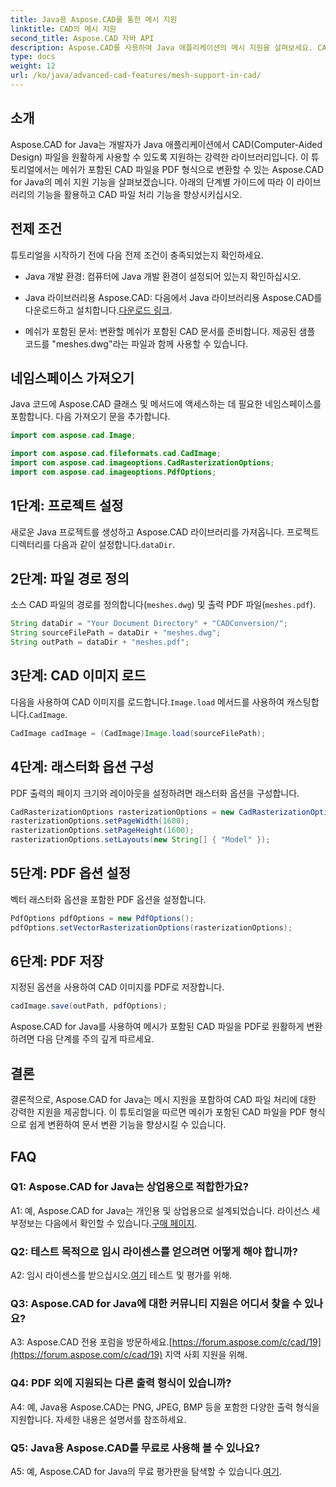 ```yaml
---
title: Java용 Aspose.CAD를 통한 메시 지원
linktitle: CAD의 메시 지원
second_title: Aspose.CAD 자바 API
description: Aspose.CAD를 사용하여 Java 애플리케이션의 메시 지원을 살펴보세요. CAD 파일을 PDF로 손쉽게 변환하세요.
type: docs
weight: 12
url: /ko/java/advanced-cad-features/mesh-support-in-cad/
---
```

## 소개

Aspose.CAD for Java는 개발자가 Java 애플리케이션에서 CAD(Computer-Aided Design) 파일을 원활하게 사용할 수 있도록 지원하는 강력한 라이브러리입니다. 이 튜토리얼에서는 메쉬가 포함된 CAD 파일을 PDF 형식으로 변환할 수 있는 Aspose.CAD for Java의 메쉬 지원 기능을 살펴보겠습니다. 아래의 단계별 가이드에 따라 이 라이브러리의 기능을 활용하고 CAD 파일 처리 기능을 향상시키십시오.

## 전제 조건

튜토리얼을 시작하기 전에 다음 전제 조건이 충족되었는지 확인하세요.

- Java 개발 환경: 컴퓨터에 Java 개발 환경이 설정되어 있는지 확인하십시오.

-  Java 라이브러리용 Aspose.CAD: 다음에서 Java 라이브러리용 Aspose.CAD를 다운로드하고 설치합니다.[다운로드 링크](https://releases.aspose.com/cad/java/).

- 메쉬가 포함된 문서: 변환할 메쉬가 포함된 CAD 문서를 준비합니다. 제공된 샘플 코드를 "meshes.dwg"라는 파일과 함께 사용할 수 있습니다.

## 네임스페이스 가져오기

Java 코드에 Aspose.CAD 클래스 및 메서드에 액세스하는 데 필요한 네임스페이스를 포함합니다. 다음 가져오기 문을 추가합니다.

```java
import com.aspose.cad.Image;

import com.aspose.cad.fileformats.cad.CadImage;
import com.aspose.cad.imageoptions.CadRasterizationOptions;
import com.aspose.cad.imageoptions.PdfOptions;
```

## 1단계: 프로젝트 설정

새로운 Java 프로젝트를 생성하고 Aspose.CAD 라이브러리를 가져옵니다. 프로젝트 디렉터리를 다음과 같이 설정합니다.`dataDir`.

## 2단계: 파일 경로 정의

소스 CAD 파일의 경로를 정의합니다(`meshes.dwg`) 및 출력 PDF 파일(`meshes.pdf`).

```java
String dataDir = "Your Document Directory" + "CADConversion/";
String sourceFilePath = dataDir + "meshes.dwg";
String outPath = dataDir + "meshes.pdf";
```

## 3단계: CAD 이미지 로드

 다음을 사용하여 CAD 이미지를 로드합니다.`Image.load` 메서드를 사용하여 캐스팅합니다.`CadImage`.

```java
CadImage cadImage = (CadImage)Image.load(sourceFilePath);
```

## 4단계: 래스터화 옵션 구성

PDF 출력의 페이지 크기와 레이아웃을 설정하려면 래스터화 옵션을 구성합니다.

```java
CadRasterizationOptions rasterizationOptions = new CadRasterizationOptions();
rasterizationOptions.setPageWidth(1600);
rasterizationOptions.setPageHeight(1600);
rasterizationOptions.setLayouts(new String[] { "Model" });
```

## 5단계: PDF 옵션 설정

벡터 래스터화 옵션을 포함한 PDF 옵션을 설정합니다.

```java
PdfOptions pdfOptions = new PdfOptions();
pdfOptions.setVectorRasterizationOptions(rasterizationOptions);
```

## 6단계: PDF 저장

지정된 옵션을 사용하여 CAD 이미지를 PDF로 저장합니다.

```java
cadImage.save(outPath, pdfOptions);
```

Aspose.CAD for Java를 사용하여 메시가 포함된 CAD 파일을 PDF로 원활하게 변환하려면 다음 단계를 주의 깊게 따르세요.

## 결론

결론적으로, Aspose.CAD for Java는 메시 지원을 포함하여 CAD 파일 처리에 대한 강력한 지원을 제공합니다. 이 튜토리얼을 따르면 메쉬가 포함된 CAD 파일을 PDF 형식으로 쉽게 변환하여 문서 변환 기능을 향상시킬 수 있습니다.

## FAQ

### Q1: Aspose.CAD for Java는 상업용으로 적합한가요?

 A1: 예, Aspose.CAD for Java는 개인용 및 상업용으로 설계되었습니다. 라이선스 세부정보는 다음에서 확인할 수 있습니다.[구매 페이지](https://purchase.aspose.com/buy).

### Q2: 테스트 목적으로 임시 라이센스를 얻으려면 어떻게 해야 합니까?

 A2: 임시 라이센스를 받으십시오.[여기](https://purchase.aspose.com/temporary-license/) 테스트 및 평가를 위해.

### Q3: Aspose.CAD for Java에 대한 커뮤니티 지원은 어디서 찾을 수 있나요?

 A3: Aspose.CAD 전용 포럼을 방문하세요.[https://forum.aspose.com/c/cad/19](https://forum.aspose.com/c/cad/19) 지역 사회 지원을 위해.

### Q4: PDF 외에 지원되는 다른 출력 형식이 있습니까?

A4: 예, Java용 Aspose.CAD는 PNG, JPEG, BMP 등을 포함한 다양한 출력 형식을 지원합니다. 자세한 내용은 설명서를 참조하세요.

### Q5: Java용 Aspose.CAD를 무료로 사용해 볼 수 있나요?

 A5: 예, Aspose.CAD for Java의 무료 평가판을 탐색할 수 있습니다.[여기](https://releases.aspose.com/).